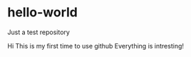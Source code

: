 # hello-world
Just a test repository

Hi This is my first time to use github
Everything is intresting!
